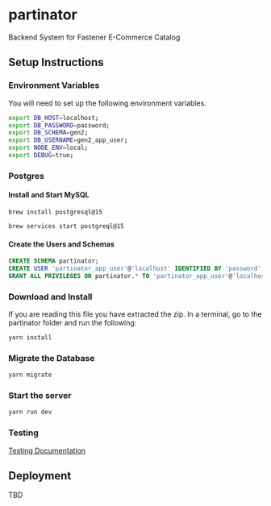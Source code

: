 # partinator

Backend System for Fastener E-Commerce Catalog

## Setup Instructions

### Environment Variables

You will need to set up the following environment variables.

```bash
export DB_HOST=localhost;
export DB_PASSWORD=password;
export DB_SCHEMA=gen2;
export DB_USERNAME=gen2_app_user;
export NODE_ENV=local;
export DEBUG=true;
````

### Postgres

#### Install and Start MySQL

`brew install postgresql@15`

`brew services start postgreql@15`

#### Create the Users and Schemas

```sql
CREATE SCHEMA partinator;
CREATE USER 'partinator_app_user'@'localhost' IDENTIFIED BY 'password';
GRANT ALL PRIVILEGES ON partinator.* TO 'partinator_app_user'@'localhost';

```

### Download and Install
If you are reading this file you have extracted the zip. In a terminal, go to the partinator folder and run the following:
```bash
yarn install
```

### Migrate the Database

```bash
yarn migrate
```

### Start the server

```bash
yarn run dev
```

### Testing

[Testing Documentation](src/__test__/testing.md)

## Deployment

TBD
